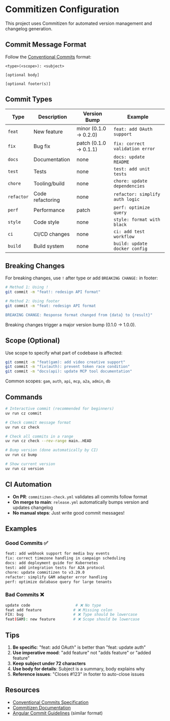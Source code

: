 # Commitizen Configuration

This project uses Commitizen for automated version management and changelog generation.

## Commit Message Format

Follow the [Conventional Commits](https://www.conventionalcommits.org/) format:

```
<type>(<scope>): <subject>

[optional body]

[optional footer(s)]
```

## Commit Types

| Type | Description | Version Bump | Example |
|------|-------------|--------------|---------|
| `feat` | New feature | minor (0.1.0 → 0.2.0) | `feat: add OAuth support` |
| `fix` | Bug fix | patch (0.1.0 → 0.1.1) | `fix: correct validation error` |
| `docs` | Documentation | none | `docs: update README` |
| `test` | Tests | none | `test: add unit tests` |
| `chore` | Tooling/build | none | `chore: update dependencies` |
| `refactor` | Code refactoring | none | `refactor: simplify auth logic` |
| `perf` | Performance | patch | `perf: optimize query` |
| `style` | Code style | none | `style: format with black` |
| `ci` | CI/CD changes | none | `ci: add test workflow` |
| `build` | Build system | none | `build: update docker config` |

## Breaking Changes

For breaking changes, use `!` after type or add `BREAKING CHANGE:` in footer:

```bash
# Method 1: Using !
git commit -m "feat!: redesign API format"

# Method 2: Using footer
git commit -m "feat: redesign API format

BREAKING CHANGE: Response format changed from {data} to {result}"
```

Breaking changes trigger a major version bump (0.1.0 → 1.0.0).

## Scope (Optional)

Use scope to specify what part of codebase is affected:

```bash
git commit -m "feat(gam): add video creative support"
git commit -m "fix(auth): prevent token race condition"
git commit -m "docs(api): update MCP tool documentation"
```

Common scopes: `gam`, `auth`, `api`, `mcp`, `a2a`, `admin`, `db`

## Commands

```bash
# Interactive commit (recommended for beginners)
uv run cz commit

# Check commit message format
uv run cz check

# Check all commits in a range
uv run cz check --rev-range main..HEAD

# Bump version (done automatically by CI)
uv run cz bump

# Show current version
uv run cz version
```

## CI Automation

- **On PR**: `commitizen-check.yml` validates all commits follow format
- **On merge to main**: `release.yml` automatically bumps version and updates changelog
- **No manual steps**: Just write good commit messages!

## Examples

### Good Commits ✅

```bash
feat: add webhook support for media buy events
fix: correct timezone handling in campaign scheduling
docs: add deployment guide for Kubernetes
test: add integration tests for A2A protocol
chore: update commitizen to v3.29.0
refactor: simplify GAM adapter error handling
perf: optimize database query for large tenants
```

### Bad Commits ❌

```bash
update code                    # ❌ No type
feat add feature              # ❌ Missing colon
FIX: bug                      # ❌ Type should be lowercase
feat(GAM): new feature        # ❌ Scope should be lowercase
```

## Tips

1. **Be specific**: "feat: add OAuth" is better than "feat: update auth"
2. **Use imperative mood**: "add feature" not "adds feature" or "added feature"
3. **Keep subject under 72 characters**
4. **Use body for details**: Subject is a summary, body explains why
5. **Reference issues**: "Closes #123" in footer to auto-close issues

## Resources

- [Conventional Commits Specification](https://www.conventionalcommits.org/)
- [Commitizen Documentation](https://commitizen-tools.github.io/commitizen/)
- [Angular Commit Guidelines](https://github.com/angular/angular/blob/main/CONTRIBUTING.md#commit) (similar format)
